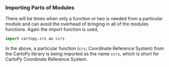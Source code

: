 ### Importing Parts of Modules

There will be times when only a function or two is needed from a particular module and can avoid the overhead of bringing in all of the modules functions. Again the import function is used,
```python
import cartopy.crs as ccrs
```

In the above, a particular function (`crs`; Coordinate Reference System) from the CartoPy library is being imported as the name `ccrs`, which is short for CartoPy Coordinate Reference System.

